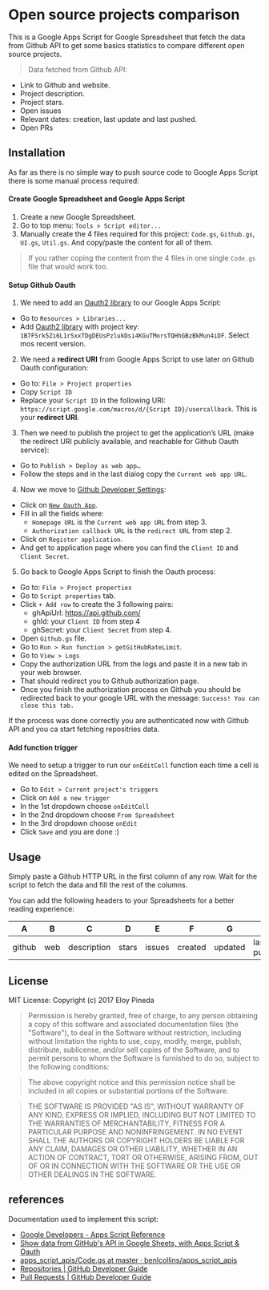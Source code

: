 # Open source projects comparison

This is a Google Apps Script for Google Spreadsheet that fetch the data from Github API to get some basics statistics to compare different open source projects.

> Data fetched from Github API:
  - Link to Github and website.
  - Project description.
  - Project stars.
  - Open issues
  - Relevant dates: creation, last update and last pushed.
  - Open PRs

## Installation

As far as there is no simple way to push source code to Google Apps Script there is some manual process required:

#### Create Google Spreadsheet and Google Apps Script

1. Create a new Google Spreadsheet.
2. Go to top menu: `Tools > Script editor...`
3. Manually create the 4 files required for this project: `Code.gs`, `Github.gs`, `UI.gs`, `Util.gs`. And copy/paste the content for all of them.
> If you rather coping the content from the 4 files in one single `Code.gs` file that would work too.

#### Setup Github Oauth

1. We need to add an [Oauth2 library](https://github.com/googlesamples/apps-script-oauth2) to our Google Apps Script:

  - Go to `Resources > Libraries...`
  - Add [Oauth2 library](https://github.com/googlesamples/apps-script-oauth2) with project key: `1B7FSrk5Zi6L1rSxxTDgDEUsPzlukDsi4KGuTMorsTQHhGBzBkMun4iDF`. Select mos recent version.

2. We need a **redirect URI** from Google Apps Script to use later on Github Oauth configuration:

  - Go to: `File > Project properties`
  - Copy `Script ID`
  - Replace your `Script ID` in the following URI: `https://script.google.com/macros/d/{Script ID}/usercallback`. This is your **redirect URI**.

3. Then we need to publish the project to get the application’s URL (make the redirect URI publicly available, and reachable for Github Oauth service):

  - Go to `Publish > Deploy as web app…`
  - Follow the steps and in the last dialog copy the `Current web app URL`.

4. Now we move to [Github Developer Settings](https://github.com/settings/developers):

  - Click on [`New Oauth App`](https://github.com/settings/applications/new).
  - Fill in all the fields where:
    - `Homepage URL` is the `Current web app URL` from step 3.
    - `Authorization callback URL` is the `redirect URL` from step 2.
  - Click on `Register application`.
  - And get to application page where you can find the `Client ID` and `Client Secret`.

5. Go back to Google Apps Script to finish the Oauth process:

  - Go to: `File > Project properties`
  - Go to `Script properties` tab.
  - Click `+ Add row` to create the 3 following pairs:
    - ghApiUrl: https://api.github.com/
    - ghId: your `Client ID` from step 4
    - ghSecret: your `Client Secret` from step 4.
  - Open `Github.gs` file.
  - Go to `Run > Run function > getGitHubRateLimit`.
  - Go to `View > Logs`
  - Copy the authorization URL from the logs and paste it in a new tab in your web browser.
  - That should redirect you to Github authorization page.
  - Once you finish the authorization process on Github you should be redirected back to your google URL with the message: `Success! You can close this tab.`

If the process was done correctly you are authenticated now with Github API and you ca start fetching repositries data.

#### Add function trigger

We need to setup a trigger to run our `onEditCell` function each time a cell is edited on the Spreadsheet.

- Go to `Edit > Current project's triggers`
- Click on `Add a new trigger`
- In the 1st dropdown choose `onEditCell`
- In the 2nd dropdown choose `From Spreadsheet`
- In the 3rd dropdown choose `onEdit`
- Click `Save` and you are done :)

## Usage

Simply paste a Github HTTP URL in the first column of any row. Wait for the script to fetch the data and fill the rest of the columns.

You can add the following headers to your Spreadsheets for a better reading experience:

| A | B | C | D | E | F | G | H | I |
|--- |--- |--- |--- |--- |--- |--- |--- |--- |
| github | web | description | stars | issues | created | updated | last pushed | open PRs |

## License

MIT License: Copyright (c) 2017 Eloy Pineda

> Permission is hereby granted, free of charge, to any person obtaining a copy
of this software and associated documentation files (the "Software"), to deal
in the Software without restriction, including without limitation the rights
to use, copy, modify, merge, publish, distribute, sublicense, and/or sell
copies of the Software, and to permit persons to whom the Software is
furnished to do so, subject to the following conditions:

> The above copyright notice and this permission notice shall be included in all
copies or substantial portions of the Software.

> THE SOFTWARE IS PROVIDED "AS IS", WITHOUT WARRANTY OF ANY KIND, EXPRESS OR
IMPLIED, INCLUDING BUT NOT LIMITED TO THE WARRANTIES OF MERCHANTABILITY,
FITNESS FOR A PARTICULAR PURPOSE AND NONINFRINGEMENT. IN NO EVENT SHALL THE
AUTHORS OR COPYRIGHT HOLDERS BE LIABLE FOR ANY CLAIM, DAMAGES OR OTHER
LIABILITY, WHETHER IN AN ACTION OF CONTRACT, TORT OR OTHERWISE, ARISING FROM,
OUT OF OR IN CONNECTION WITH THE SOFTWARE OR THE USE OR OTHER DEALINGS IN THE
SOFTWARE.

## references

Documentation used to implement this script:

- [Google Developers - Apps Script Reference](https://developers.google.com/apps-script/reference/)
- [Show data from GitHub's API in Google Sheets, with Apps Script & Oauth](https://www.benlcollins.com/apps-script/oauth-github/)
- [apps_script_apis/Code.gs at master · benlcollins/apps_script_apis](https://github.com/benlcollins/apps_script_apis/blob/master/api_006_github_oauth/Code.gs)
- [Repositories | GitHub Developer Guide](https://developer.github.com/v3/repos/#get)
- [Pull Requests | GitHub Developer Guide](https://developer.github.com/v3/pulls/#list-pull-requests)
